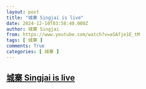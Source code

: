 ```yaml
---
layout: post
title: "城寨 Singjai is live"
date: 2024-12-10T03:58:40.000Z
author: 城寨 Singjai
from: https://www.youtube.com/watch?v=aSAfje1E_tM
tags: [ 城寨 ]
comments: True
categories: [ 城寨 ]
---
```

<!--1733803120000-->
[城寨 Singjai is live](https://www.youtube.com/watch?v=aSAfje1E_tM)
------

<div>

</div>

